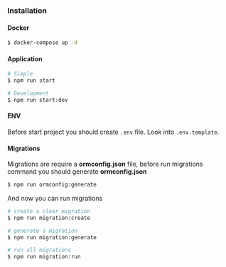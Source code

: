 ### Installation

#### Docker

```bash
$ docker-compose up -d
```

#### Application

```bash
# Simple
$ npm run start

# Development
$ npm run start:dev
```

#### ENV

Before start project you should create `.env` file. Look into `.env.template`.

#### Migrations

Migrations are require a **ormconfig.json** file, before run migrations command you should generate **ormconfig.json**

```bash
$ npm run ormconfig:generate
```

And now you can run migrations

```bash
# create a clear migration
$ npm run migration:create

# generate a migration
$ npm run migration:generate

# run all migrations
$ npm run migration:run
```

